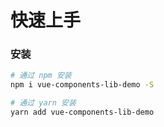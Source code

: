 # 快速上手

### 安装

```bash
# 通过 npm 安装
npm i vue-components-lib-demo -S

# 通过 yarn 安装
yarn add vue-components-lib-demo
```
